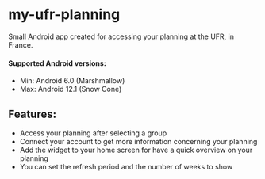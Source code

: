 # my-ufr-planning

Small Android app created for accessing your planning at the UFR, in France.

#### Supported Android versions:
- Min: Android 6.0 (Marshmallow)
- Max: Android 12.1 (Snow Cone)

## Features:
- Access your planning after selecting a group
- Connect your account to get more information concerning your planning
- Add the widget to your home screen for have a quick overview on your planning
- You can set the refresh period and the number of weeks to show
